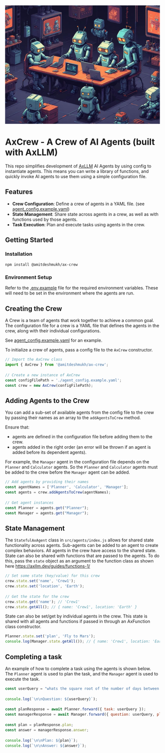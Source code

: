 ![image](axcrew.png)

# AxCrew - A Crew of AI Agents (built with AxLLM)

This repo simplifies development of [AxLLM](https://axllm.dev) AI Agents by using config to instantiate agents. This means you can write a library of functions, and quickly invoke AI agents to use them using a simple configuration file.

## Features
- **Crew Configuration**: Define a crew of agents in a YAML file. (see [agent_config.example.yaml](agent_config.example.yaml))
- **State Management**: Share state across agents in a crew, as well as with functions used by those agents.
- **Task Execution**: Plan and execute tasks using agents in the crew.

## Getting Started

### Installation
```bash
npm install @amitdeshmukh/ax-crew
```

### Environment Setup
Refer to the [.env.example](.env.example) file for the required environment variables. These will need to be set in the environment where the agents are run.

## Creating the Crew
A Crew is a team of agents that work together to achieve a common goal. The configuration file for a crew is a YAML file that defines the agents in the crew, along with their individual configurations.

See [agent_config.example.yaml](agent_config.example.yaml) for an example.

To initialize a crew of agents, pass a config file to the `AxCrew` constructor.

```javascript
// Import the AxCrew class
import { AxCrew } from '@amitdeshmukh/ax-crew';

// Create a new instance of AxCrew
const configFilePath = './agent_config.example.yaml';
const crew = new AxCrew(configFilePath);
```

## Adding Agents to the Crew
You can add a sub-set of available agents from the config file to the crew by passing their names as an array to the `addAgentsToCrew` method.

Ensure that:
  - agents are defined in the configuration file before adding them to the crew. 
  - agents added in the right order (an error will be thrown if an agent is added before its dependent agents).

For example, the `Manager` agent in the configuration file depends on the `Planner` and `Calculator` agents. So the `Planner` and `Calculator` agents must be added to the crew before the `Manager` agent can be added.

```javascript
// Add agents by providing their names
const agentNames = ['Planner', 'Calculator', 'Manager'];
const agents = crew.addAgentsToCrew(agentNames);

// Get agent instances
const Planner = agents.get("Planner");
const Manager = agents.get("Manager");
```

## State Management

The `StatefulAxAgent` class in `src/agents/index.js` allows for shared state functionality across agents. Sub-agents can be added to an agent to create complex behaviors. All agents in the crew have access to the shared state. State can also be shared with functions that are passed to the agents. To do this, pass the `state` object as an argument to the function class as shown here https://axllm.dev/guides/functions-1/


```javascript
// Set some state (key/value) for this crew
crew.state.set('name', 'Crew1');
crew.state.set('location', 'Earth');

// Get the state for the crew
crew.state.get('name'); // 'Crew1'
crew.state.getAll(); // { name: 'Crew1', location: 'Earth' }
``` 

State can also be set/get by individual agents in the crew. This state is shared with all agents and functions if passed in through an AxFunction class constructor.

```javascript
Planner.state.set('plan', 'Fly to Mars'); 
console.log(Manager.state.getAll()); // { name: 'Crew1', location: 'Earth', plan: 'Fly to Mars' }
```

## Completing a task

An example of how to complete a task using the agents is shown below. The `Planner` agent is used to plan the task, and the `Manager` agent is used to execute the task.

```javascript
const userQuery = "whats the square root of the number of days between now and Christmas";

console.log(`\n\nQuestion: ${userQuery}`);

const planResponse = await Planner.forward({ task: userQuery });
const managerResponse = await Manager.forward({ question: userQuery, plan: planResponse.plan });

const plan = planResponse.plan;
const answer = managerResponse.answer;

console.log(`\n\nPlan: ${plan}`);
console.log(`\n\nAnswer: ${answer}`);
```
